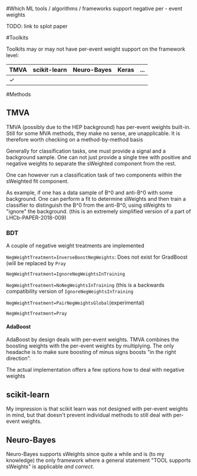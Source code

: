 #Which ML tools / algorithms / frameworks support negative per - event weights

TODO: link to splot paper

#Toolkits

Toolkits may or may not have per-event weight support on the framework level:

| TMVA                 |    scikit-learn         | Neuro-Bayes        |  Keras    |   ... |
| -------------------- | ----------------------- | ------------------ | --------- | ----- |
|        ✓             |                         |                    |           |       |

#Methods

## TMVA

TMVA (possibly due to the HEP background) has per-event weights built-in. Still
for some MVA methods, they make no sense, are unapplicable. It is therefore
worth checking on a method-by-method basis

Generally for classification tasks, one must provide a signal and a background
sample. One can not just provide a single tree with positive and negative
weights to separate the sWeighted component from the rest.

One can however run a classification task of two components within the
sWeighted fit component.

As example, if one has a data sample of B^0 and anti-B^0 with some background.
One can perform a fit to determine sWeights and then train a classifier to
distinguish the B^0 from the anti-B^0, using sWeights to "ignore" the
background.
(this is an extremely simplified version of a part of LHCb-PAPER-2018-009)

### BDT

A couple of negative weight treatments are implemented

`NegWeightTreatment=InverseBoostNegWeights`:
Does not exist for GradBoost (will be replaced by `Pray`

`NegWeightTreatment=IgnoreNegWeightsInTraining`

`NegWeightTreatment=NoNegWeightsInTraining` (this is a backwards compatibility version of `IgnoreNegWeightsInTraining`

`NegWeightTreatment=PairNegWeightsGlobal`(experimental)

`NegWeightTreatment=Pray`

#### AdaBoost

AdaBoost by design deals with per-event weights. TMVA combines the boosting
weights with the per-event weights by multiplying. The only headache is to make
sure boosting of minus signs boosts "in the right direction".

The actual implementation offers a few options how to deal with negative weights


## scikit-learn

My impression is that scikit learn was not designed with per-event weights in
mind, but that doesn't prevent individual methods to still deal with per-event
weights.

## Neuro-Bayes

Neuro-Bayes supports sWeights since quite a while and is (to my knowledge) the
only framework where a general statement "TOOL supports sWeights" is applicable
*and correct*.
